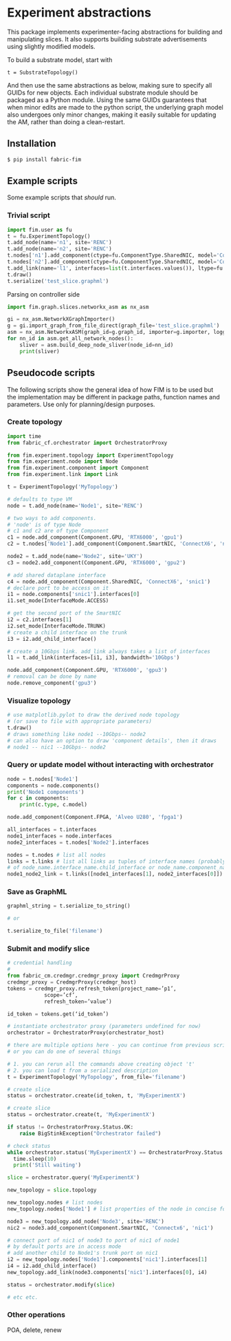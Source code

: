 # Experiment abstractions

This package implements experimenter-facing abstractions for building and manipulating slices.
It also supports building substrate advertisements using slightly modified models.

To build a substrate model, start with
```
t = SubstrateTopology()
```
And then use the same abstractions as below, making sure to specify all GUIDs for new objects. 
Each individual substrate module should be packaged as a Python module. Using the same GUIDs
guarantees that when minor edits are made to the python script, the underlying graph model
also undergoes only minor changes, making it easily suitable for updating the AM, rather than 
doing a clean-restart.

## Installation

```bash
$ pip install fabric-fim 
```

## Example scripts

Some example scripts that *should* run.

### Trivial script

```python
import fim.user as fu
t = fu.ExperimentTopology()
t.add_node(name='n1', site='RENC')
t.add_node(name='n2', site='RENC')
t.nodes['n1'].add_component(ctype=fu.ComponentType.SharedNIC, model='ConnectX-6', name='nic1')
t.nodes['n2'].add_component(ctype=fu.ComponentType.SharedNIC, model='ConnectX-6', name='nic2')
t.add_link(name='l1', interfaces=list(t.interfaces.values()), ltype=fu.LinkType.Wave)
t.draw()
t.serialize('test_slice.graphml')
```

Parsing on controller side
```python
import fim.graph.slices.networkx_asm as nx_asm

gi = nx_asm.NetworkXGraphImporter()
g = gi.import_graph_from_file_direct(graph_file='test_slice.graphml')
asm = nx_asm.NetworkxASM(graph_id=g.graph_id, importer=g.importer, logger=g.importer.log)
for nn_id in asm.get_all_network_nodes():
    sliver = asm.build_deep_node_sliver(node_id=nn_id)
    print(sliver)
```
## Pseudocode scripts

The following scripts show the general idea of how FIM is to be used but the implementation may
be different in package paths, function names and parameters. Use only for planning/design purposes.

### Create topology
```python
import time
from fabric_cf.orchestrator import OrchestratorProxy 

from fim.experiment.topology import ExperimentTopology
from fim.experiment.node import Node
from fim.experiment.component import Component
from fim.experiment.link import Link

t = ExperimentTopology('MyTopology')

# defaults to type VM
node = t.add_node(name='Node1', site='RENC')

# two ways to add components. 
# 'node' is of type Node
# c1 and c2 are of type Component
c1 = node.add_component(Component.GPU, 'RTX6000', 'gpu1')
c2 = t.nodes['Node1'].add_component(Component.SmartNIC, 'ConnectX6', 'nic1')

node2 = t.add_node(name='Node2', site='UKY')
c3 = node2.add_component(Component.GPU, 'RTX6000', 'gpu2')

# add shared dataplane interface
c4 = node.add_component(Component.SharedNIC, 'ConnectX6', 'snic1')
# declare port to be access on it
i1 = node.components['snic1'].interfaces[0]
i1.set_mode(InterfaceMode.ACCESS)

# get the second port of the SmartNIC
i2 = c2.interfaces[1]
i2.set_mode(InterfaceMode.TRUNK)
# create a child interface on the trunk
i3 = i2.add_child_interface()

# create a 10Gbps link. add_link always takes a list of interfaces
l1 = t.add_link(interfaces=[i1, i3], bandwidth='10Gbps')

node.add_component(Component.GPU, 'RTX6000', 'gpu3')
# removal can be done by name
node.remove_component('gpu3')
```
### Visualize topology
```python
# use matplotlib.pylot to draw the derived node topology
# (or save to file with appropriate parameters) 
t.draw()
# draws something like node1 --10Gbps-- node2 
# can also have an option to draw 'component details', then it draws
# node1 -- nic1 --10Gbps-- node2 
```
### Query or update model without interacting with orchestrator
```python
node = t.nodes['Node1']
components = node.components()
print('Node1 components')
for c in components:
    print(c.type, c.model)

node.add_component(Component.FPGA, 'Alveo U280', 'fpga1')

all_interfaces = t.interfaces
node1_interfaces = node.interfaces
node2_interfaces = t.nodes['Node2'].interfaces

nodes = t.nodes # list all nodes
links = t.links # list all links as tuples of interface names (probably concatenations
# of node_name.interface_name.child_interface or node_name.component_name.interface_name)
node1_node2_link = t.links([node1_interfaces[1], node2_interfaces[0]])
```
### Save as GraphML
```python
graphml_string = t.serialize_to_string()

# or 

t.serialize_to_file('filename')
```

### Submit and modify slice
```python
# credential handling
# 
from fabric_cm.credmgr.credmgr_proxy import CredmgrProxy
credmgr_proxy = CredmgrProxy(credmgr_host)
tokens = credmgr_proxy.refresh_token(project_name=’p1’, 
            scope=’cf’, 
            refresh_token=’value’)

id_token = tokens.get(‘id_token’)

# instantiate orchestrator proxy (parameters undefined for now)
orchestrator = OrchestratorProxy(orchestrator_host)

# there are multiple options here - you can continue from previous script
# or you can do one of several things

# 1. you can rerun all the commands above creating object 't'
# 2. you can load t from a serialized description
t = ExperimentTopology('MyTopology', from_file='filename')

# create slice
status = orchestrator.create(id_token, t, 'MyExperimentX')

# create slice
status = orchestrator.create(t, 'MyExperimentX')

if status != OrchestratorProxy.Status.OK:
    raise BigStinkException("Orchestrator failed")

# check status
while orchestrator.status('MyExperimentX') == OrchestratorProxy.Status.Waiting:
  time.sleep(10)
  print('Still waiting')

slice = orchestrator.query('MyExperimentX')

new_topology = slice.topology

new_topology.nodes # list nodes
new_topology.nodes['Node1'] # list properties of the node in concise form

node3 = new_topology.add_node('Node3', site='RENC')
nic2 = node3.add_component(Component.SmartNIC, 'Connectx6', 'nic1')

# connect port of nic1 of node3 to port of nic1 of node1
# by default ports are in access mode
# add another child to Node1's trunk port on nic1
i2 = new_topology.nodes['Node1'].components['nic1'].interfaces[1]
i4 = i2.add_child_interface()
new_topology.add_link(node3.components['nic1'].interfaces[0], i4)

status = orchestrator.modify(slice)

# etc etc.
```
### Other operations 
POA, delete, renew